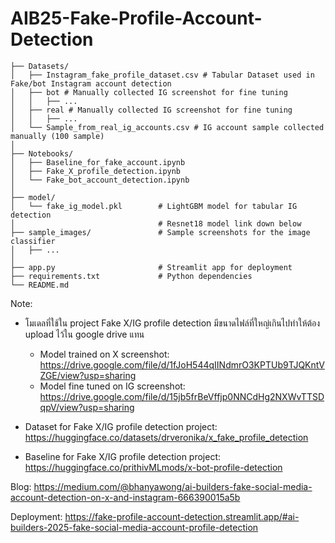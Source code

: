 # AIB25-Fake-Profile-Account-Detection

```
├── Datasets/
│   ├── Instagram_fake_profile_dataset.csv # Tabular Dataset used in Fake/bot Instagram account detection
│   ├── bot # Manually collected IG screenshot for fine tuning
│   │   ├── ...
│   ├── real # Manually collected IG screenshot for fine tuning
│   │   ├── ...
│   └── Sample_from_real_ig_accounts.csv # IG account sample collected manually (100 sample)
│
├── Notebooks/
│   ├── Baseline_for_fake_account.ipynb
│   ├── Fake_X_profile_detection.ipynb
│   └── Fake_bot_account_detection.ipynb
│
├── model/
│   └── fake_ig_model.pkl        # LightGBM model for tabular IG detection
│                                # Resnet18 model link down below
├── sample_images/               # Sample screenshots for the image classifier
│   ├── ...
│
├── app.py                       # Streamlit app for deployment
├── requirements.txt             # Python dependencies
└── README.md
```

Note:
- โมเดลที่ใช้ใน project Fake X/IG profile detection มีขนาดไฟล์ที่ใหญ่เกินไปทำให้ต้อง upload ไว้ใน google drive แทน
  - Model trained on X screenshot: https://drive.google.com/file/d/1fJoH544qIINdmrO3KPTUb9TJQKntVZGE/view?usp=sharing
  - Model fine tuned on IG screenshot: https://drive.google.com/file/d/15jb5frBeVffjp0NNCdHg2NXWvTTSDqpV/view?usp=sharing

- Dataset for Fake X/IG profile detection project: https://huggingface.co/datasets/drveronika/x_fake_profile_detection
- Baseline for Fake X/IG profile detection project: https://huggingface.co/prithivMLmods/x-bot-profile-detection

Blog: https://medium.com/@bhanyawong/ai-builders-fake-social-media-account-detection-on-x-and-instagram-666390015a5b

Deployment: https://fake-profile-account-detection.streamlit.app/#ai-builders-2025-fake-social-media-account-profile-detection
